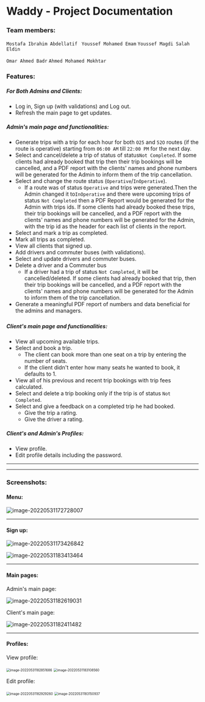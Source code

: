 # Waddy - Project Documentation

### Team members:

`Mostafa Ibrahim Abdellatif `  `Youssef Mohamed Emam`  `Youssef Magdi Salah Eldin` 

`Omar Ahmed Badr`  `Ahmed Mohamed Mokhtar`

### Features:

##### For Both Admins and Clients:
-  Log in, Sign up (with validations) and Log out.
- Refresh the main page to get updates.
##### Admin's main page and functionalities:
- Generate trips with a trip for each hour for both `O25` and `52O` routes (if the route is operative) starting from `06:00 AM` till `22:00 PM` for the next day.
- Select and cancel/delete a trip of status of status`Not Completed`. If some clients had already booked that trip then their trip bookings will be cancelled, and a PDF report with the clients' names and phone numbers will be generated for the Admin to inform them of the trip cancellation.
- Select and change the route status (`Operative`/`InOperative`).
  - If a route was of status `Operative` and trips were generated.Then the Admin changed it to`InOperative` and there were upcoming trips of status `Not Completed` then a PDF Report would be generated for the Admin with trips ids. If some clients had already booked these trips, their trip bookings will be cancelled, and a PDF report with the clients' names and phone numbers will be generated for the Admin, with the trip id as the header for each list of clients in the report.
- Select and mark a trip as completed.
- Mark all trips as completed.
- View all clients that signed up.
- Add drivers and commuter buses (with validations).
- Select and update drivers and commuter buses.
- Delete a driver and a Commuter bus
  - If a driver had a trip of status `Not Completed`, it will be cancelled/deleted. If some clients had already booked that trip, then their trip bookings will be cancelled, and a PDF report with the clients' names and phone numbers will be generated for the Admin to inform them of the trip cancellation.
- Generate a meaningful PDF report of numbers and data beneficial for the admins and managers.

#####   





##### Client's main page and functionalities:

- View all upcoming available trips.
- Select and book a trip.
  - The client can book more than one seat on a trip by entering the number of seats.
  - If the client didn't enter how many seats he wanted to book, it defaults to 1.
- View all of his previous and recent trip bookings with trip fees calculated.
- Select and delete a trip booking only if the trip is of status `Not Completed`.
- Select and give a feedback on a completed trip he had booked.
  - Give the trip a rating.
  - Give the driver a rating.

##### Client's and Admin's Profiles:

- View profile.
- Edit profile details including the password.

----

---

### Screenshots:

#### Menu:



![image-20220531172728007](C:\Users\corvus\AppData\Roaming\Typora\typora-user-images\image-20220531172728007.png)

---





#### Sign up:



![image-20220531173426842](C:\Users\corvus\AppData\Roaming\Typora\typora-user-images\image-20220531173426842.png)

![image-20220531183413464](C:\Users\corvus\AppData\Roaming\Typora\typora-user-images\image-20220531183413464.png)

---





#### Main pages:



Admin's main page:

![image-20220531182619031](C:\Users\corvus\AppData\Roaming\Typora\typora-user-images\image-20220531182619031.png)



Client's main page:

![image-20220531182411482](C:\Users\corvus\AppData\Roaming\Typora\typora-user-images\image-20220531182411482.png)

---





#### Profiles:



View profile:

<img src="C:\Users\corvus\AppData\Roaming\Typora\typora-user-images\image-20220531182851686.png" alt="image-20220531182851686" style="zoom:60%;" />

<img src="C:\Users\corvus\AppData\Roaming\Typora\typora-user-images\image-20220531183108560.png" alt="image-20220531183108560" style="zoom:60%;" />







Edit profile:

<img src="C:\Users\corvus\AppData\Roaming\Typora\typora-user-images\image-20220531182929260.png" alt="image-20220531182929260" style="zoom:60%;" />

<img src="C:\Users\corvus\AppData\Roaming\Typora\typora-user-images\image-20220531183150937.png" alt="image-20220531183150937" style="zoom:60%;" />